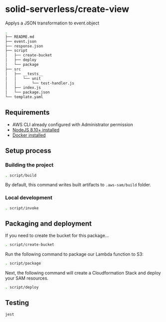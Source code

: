 # solid-serverless/create-view

Applys a JSON transformation to event.object

```bash
.
├── README.md
├── event.json
├── response.json
├── script
│   ├── create-bucket
│   ├── deploy
│   └── package
├── src
│   ├── __tests__
│   │   └── unit
│   │       └── test-handler.js
│   ├── index.js
│   └── package.json
└── template.yaml
```

## Requirements

* AWS CLI already configured with Administrator permission
* [NodeJS 8.10+ installed](https://nodejs.org/en/download/)
* [Docker installed](https://www.docker.com/community-edition)

## Setup process

### Building the project

```bash
. script/build
```

By default, this command writes built artifacts to `.aws-sam/build` folder.

### Local development

```bash
. script/invoke
```

## Packaging and deployment

If you need to create the bucket for this package...

```bash
. script/create-bucket
```

Run the following command to package our Lambda function to S3:

```bash
. script/package
```

Next, the following command will create a Cloudformation Stack and deploy your SAM resources.

```bash
. script/deploy
```

## Testing

```bash
jest
```
